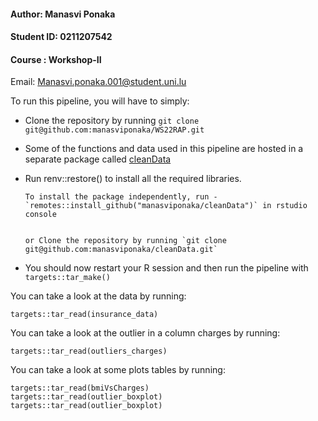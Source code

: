 #### Author: Manasvi Ponaka

#### Student ID: 0211207542

#### Course : Workshop-II

Email: Manasvi.ponaka.001@student.uni.lu

To run this pipeline, you will have to simply:

* Clone the repository by running `git clone git@github.com:manasviponaka/WS22RAP.git`


* Some of the functions and data used in this pipeline are hosted in a separate package called [cleanData](https://github.com/manasviponaka/cleanData)


* Run renv::restore() to install all the required libraries.

      To install the package independently, run - `remotes::install_github("manasviponaka/cleanData")` in rstudio console


      or Clone the repository by running `git clone git@github.com:manasviponaka/cleanData.git` 


* You should now restart your R session and then run the pipeline with `targets::tar_make()`


You can take a look at the data by running:

`targets::tar_read(insurance_data)`

You can take a look at the outlier in a column charges by running:

`targets::tar_read(outliers_charges)`


You can take a look at some plots tables by running:

```targets::tar_read(ageVsCharges)
targets::tar_read(bmiVsCharges)
targets::tar_read(outlier_boxplot)
targets::tar_read(outlier_boxplot)
